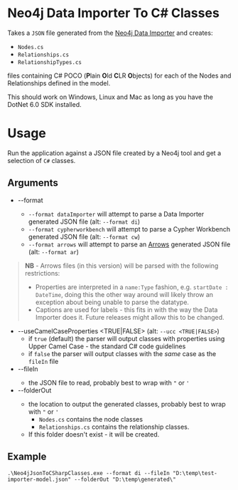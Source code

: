 # Neo4j Data Importer To C# Classes

Takes a `JSON` file generated from the [Neo4j Data Importer](http://data-importer.graphapp.io/) and creates:

* `Nodes.cs` 
* `Relationships.cs`
* `RelationshipTypes.cs`

files containing C# POCO (**P**lain **O**ld **C**LR **O**bjects) for each of the Nodes and Relationships defined in the model.

This should work on Windows, Linux and Mac as long as you have the DotNet 6.0 SDK installed.

# Usage

Run the application against a JSON file created by a Neo4j tool and get a selection of `C#` classes.

## Arguments

* --format <FILE TYPE>
  * `--format dataImporter` will attempt to parse a Data Importer generated JSON file (alt: `--format di`)
  * `--format cypherworkbench` will attempt to parse a Cypher Workbench generated JSON file (alt: `--format cw`)
  * `--format arrows` will attempt to parse an [Arrows](https://arrows.app) generated JSON file (alt: `--format ar`)

>**NB** - Arrows files (in this version) will be parsed with the following restrictions:
>
>* Properties are interpreted in a `name:Type` fashion, e.g. `startDate : DateTime`, doing this the other way around will likely throw an exception about being unable to parse the datatype.
>* Captions are used for labels - this fits in with the way the Data Importer does it. Future releases might allow this to be changed.

* --useCamelCaseProperties <TRUE|FALSE> (alt: `--ucc <TRUE|FALSE>`)
  * if `true` (default) the parser will output classes with properties using Upper Camel Case - the standard C# code guidelines
  * if `false` the parser will output classes with the _same_ case as the `fileIn` file
* --fileIn <FILE>
  * the JSON file to read, probably best to wrap with `"` or `'`
* --folderOut <FILE>
  * the location to output the generated classes, probably best to wrap with `"` or `'`
    * `Nodes.cs` contains the node classes
    * `Relationships.cs` contains the relationship classes.
  * If this folder doesn't exist - it will be created.

## Example

```
.\Neo4jJsonToCSharpClasses.exe --format di --fileIn "D:\temp\test-importer-model.json" --folderOut "D:\temp\generated\"
```